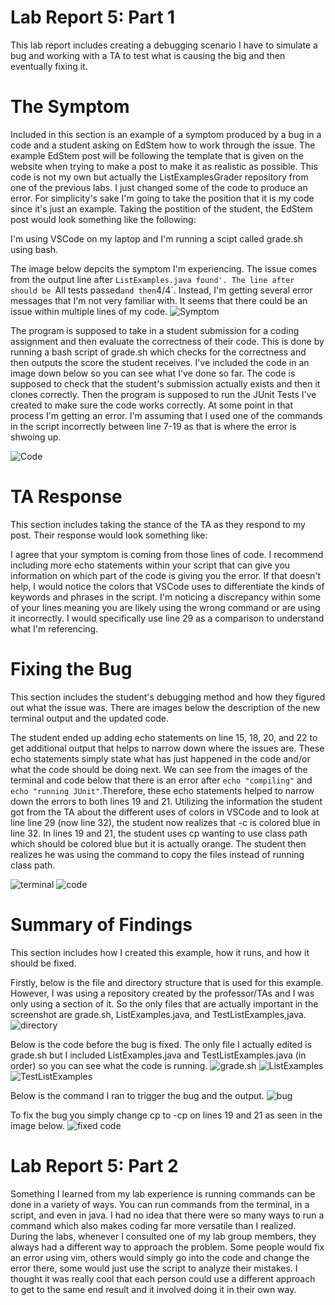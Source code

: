 # Lab Report 5: Part 1
This lab report includes creating a debugging scenario I have to simulate a bug and working with a TA to test what is causing the big and then eventually fixing it. 

# The Symptom 
Included in this section is an example of a symptom produced by a bug in a code and a student asking on EdStem how to work through the issue. The example EdStem post will be following the template that is given on the website when trying to make a post to make it as realistic as possible. This code is not my own but actually the ListExamplesGrader repository from one of the previous labs. I just changed some of the code to produce an error. For simplicity's sake I'm going to take the position that it is my code since it's just an example. Taking the postition of the student, the EdStem post would look something like the following:

I'm using VSCode on my laptop and I'm running a scipt called grade.sh using bash. 

The image below depcits the symptom I'm experiencing. The issue comes from the output line after `ListExamples.java found'. The line after should be `All tests passed` and then `4/4`. Instead, I'm getting several error messages that I'm not very familiar with. It seems that there could be an issue within multiple lines of my code. 
![Symptom](terminal1.png)

The program is supposed to take in a student submission for a coding assignment and then evaluate the correctness of their code. This is done by running a bash script of grade.sh which checks for the correctness and then outputs the score the student receives. I've included the code in an image down below so you can see what I've done so far. The code is supposed to check that the student's submission actually exists and then it clones correctly. Then the program is supposed to run the JUnit Tests I've created to make sure the code works correctly. At some point in that process I'm getting an error. I'm assuming that I used one of the commands in the script incorrectly between line 7-19 as that is where the error is shwoing up. 

![Code](code1.png)

# TA Response
This section includes taking the stance of the TA as they respond to my post. Their response would look something like:

I agree that your symptom is coming from those lines of code. I recommend including more echo statements within your script that can give you information on which part of the code is giving you the error. If that doesn't help, I would notice the colors that VSCode uses to differentiate the kinds of keywords and phrases in the script. I'm noticing a discrepancy within some of your lines meaning you are likely using the wrong command or are using it incorrectly. I would specifically use line 29 as a comparison to understand what I'm referencing. 

# Fixing the Bug
This section includes the student's debugging method and how they figured out what the issue was. There are images below the description of the new terminal output and the updated code.

The student ended up adding echo statements on line 15, 18, 20, and 22 to get additional output that helps to narrow down where the issues are. These echo statements simply state what has just happened in the code and/or what the code should be doing next. We can see from the images of the terminal and code below that there is an error after `echo "compiling"` and `echo "running JUnit"`.Therefore, these echo statements helped to narrow down the errors to both lines 19 and 21. Utilizing the information the student got from the TA about the different uses of colors in VSCode and to look at line line 29 (now line 32), the student now realizes that -c is colored blue in line 32. In lines 19 and 21, the student uses cp wanting to use class path which should be colored blue but it is actually orange. The student then realizes he was using the command to copy the files instead of running class path. 

![terminal](terminal2.png)
![code](code2.png)

# Summary of Findings
This section includes how I created this example, how it runs, and how it should be fixed.

Firstly, below is the file and directory structure that is used for this example. However, I was using a repository created by the professor/TAs and I was only using a section of it. So the only files that are actually important in the screenshot are grade.sh, ListExamples.java, and TestListExamples,java.  
![directory](directory1.png)

Below is the code before the bug is fixed. The only file I actually edited is grade.sh but I included ListExamples.java and TestListExamples.java (in order) so you can see what the code is running. 
![grade.sh](code1.png)
![ListExamples](ListExamplesCode.png)
![TestListExamples](Tests.png)

Below is the command I ran to trigger the bug and the output.
![bug](terminal1.png)

To fix the bug you simply change cp to -cp on lines 19 and 21 as seen in the image below.
![fixed code](code3.png)

# Lab Report 5: Part 2
Something I learned from my lab experience is running commands can be done in a variety of ways. You can run commands from the terminal, in a script, and even in java. I had no idea that there were so many ways to run a command which also makes coding far more versatile than I realized. During the labs, whenever I consulted one of my lab group members, they always had a different way to approach the problem. Some people would fix an error using vim, others would simply go into the code and change the error there, some would just use the script to analyze their mistakes. I thought it was really cool that each person could use a different approach to get to the same end result and it involved doing it in their own way.
